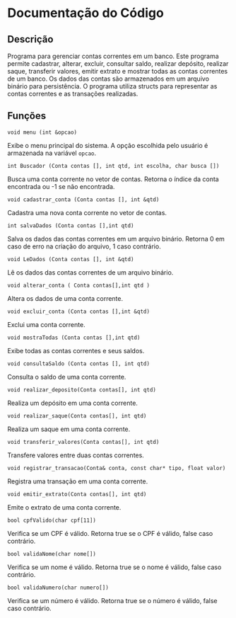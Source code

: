 # Documentação do Código

## Descrição

Programa para gerenciar contas correntes em um banco.
Este programa permite cadastrar, alterar, excluir, consultar saldo, realizar depósito, realizar saque, transferir valores, emitir extrato e mostrar todas as contas correntes de um banco. Os dados das contas são armazenados em um arquivo binário para persistência. O programa utiliza structs para representar as contas correntes e as transações realizadas.

## Funções

`void menu (int &opcao)`

Exibe o menu principal do sistema. A opção escolhida pelo usuário é armazenada na variável `opcao`.

`int Buscador (Conta contas [], int qtd, int escolha, char busca [])`

Busca uma conta corrente no vetor de contas. Retorna o índice da conta encontrada ou -1 se não encontrada.

`void cadastrar_conta (Conta contas [], int &qtd)`

Cadastra uma nova conta corrente no vetor de contas.

`int salvaDados (Conta contas [],int qtd)`

Salva os dados das contas correntes em um arquivo binário. Retorna 0 em caso de erro na criação do arquivo, 1 caso contrário.

`void LeDados (Conta contas [], int &qtd)`

Lê os dados das contas correntes de um arquivo binário.

`void alterar_conta ( Conta contas[],int qtd )`

Altera os dados de uma conta corrente.

`void excluir_conta (Conta contas [],int &qtd)`

Exclui uma conta corrente.

`void mostraTodas (Conta contas [],int qtd)`

Exibe todas as contas correntes e seus saldos.

`void consultaSaldo (Conta contas [], int qtd)`

Consulta o saldo de uma conta corrente.

`void realizar_deposito(Conta contas[], int qtd)`

Realiza um depósito em uma conta corrente.

`void realizar_saque(Conta contas[], int qtd)`

Realiza um saque em uma conta corrente.

`void transferir_valores(Conta contas[], int qtd)`

Transfere valores entre duas contas correntes.

`void registrar_transacao(Conta& conta, const char* tipo, float valor)`

Registra uma transação em uma conta corrente.

`void emitir_extrato(Conta contas[], int qtd)`

Emite o extrato de uma conta corrente.

`bool cpfValido(char cpf[11])`

Verifica se um CPF é válido. Retorna true se o CPF é válido, false caso contrário.

`bool validaNome(char nome[])`

Verifica se um nome é válido. Retorna true se o nome é válido, false caso contrário.

`bool validaNumero(char numero[])`

Verifica se um número é válido. Retorna true se o número é válido, false caso contrário.

